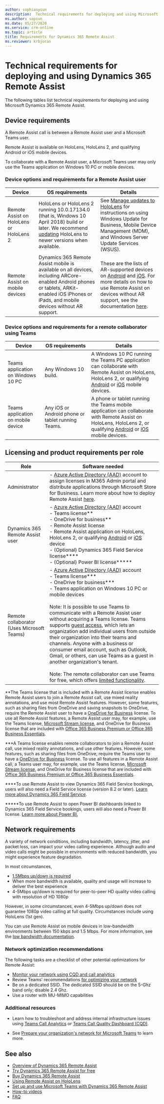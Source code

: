 ```yaml
---
author: sophiasysun
description:  Technical requirements for deploying and using Microsoft Dynamics 365 Remote Assist
ms.author: sopsun
ms.date: 05/27/2020
ms.service: crm-online
ms.topic: article
title: Requirements for Dynamics 365 Remote Assist
ms.reviewer: krbjoran
---
```


# Technical requirements for deploying and using Dynamics 365 Remote Assist

The following tables list technical requirements for deploying and using Microsoft Dynamics 365 Remote Assist.

## Device requirements

A Remote Assist call is between a Remote Assist user and a Microsoft Teams user.

Remote Assist is available on HoloLens, HoloLens 2, and qualifying Android or iOS mobile devices.

To collaborate with a Remote Assist user, a Microsoft Teams user may only use the Teams application on Windows 10 PC or mobile devices.

### Device options and requirements for a Remote Assist user

| Device                                   | OS requirements                                                                                                                                                                                                          | Details                                                                                                                                                                                                                  |
| ---------------------------------------- | ------------------------------------------------------------------------------------------------------------------------------------------------------------------------------------------------------------------------ | ------------------------------------------------------------------------------------------------------------------------------------------------------------------------------------------------------------------------ |
| Remote Assist on HoloLens or HoloLens 2 | HoloLens or HoloLens 2 running 10.0.17134.0 (that is, Windows 10 April 2018) build or later. We recommend [updating](https://docs.microsoft.com/hololens/hololens-updates) HoloLens to newer versions when available. | See [Manage updates to HoloLens](https://docs.microsoft.com/HoloLens/hololens-updates) for instructions on using Windows Update for Business, Mobile Device Management (MDM), and Windows Server Update Services (WSUS). |
| Remote Assist on mobile devices          | Dynamics 365 Remote Assist mobile is available on all devices, including ARCore-enabled Android phones or tablets, ARKit-enabled iOS iPhones or iPads, and mobile devices without AR support.                                                                               | These are the lists of AR-supported devices on [Android](https://developers.google.com/ar/discover/supported-devices) and [iOS](https://developers.google.com/ar/discover/supported-devices#ios). For more details on how to use Remote Assist on devices without AR support, see the documentation [here](mobile-app/using-devices-without-AR.md).                                         |

### Device options and requirements for a remote collaborator using Teams

| Device                             | OS requirements                                             | Details                                                                                                                                                                                                                                                                                 |
| ---------------------------------- | ----------------------------------------------------------- | --------------------------------------------------------------------------------------------------------------------------------------------------------------------------------------------------------------------------------------------------------------------------------------- |
| Teams application on Windows 10 PC | Any Windows 10 build.                                       | A Windows 10 PC running the Teams PC application can collaborate with Remote Assist on HoloLens, HoloLens 2, or qualifying [Android](https://developers.google.com/ar/discover/supported-devices) or [iOS](https://www.apple.com/ios/augmented-reality/) mobile devices.                |
| Teams application on mobile device | Any iOS or Android phone or tablet running  Teams. | A phone or tablet running the Teams mobile application can collaborate with Remote Assist on HoloLens, HoloLens 2, or qualifying [Android](https://developers.google.com/ar/discover/supported-devices) or [iOS](https://www.apple.com/ios/augmented-reality/) mobile devices. |

## Licensing and product requirements per role

| Role                                       | Software needed                                                                                                                                                                             |
| ------------------------------------------ | ------------------------------------------------------------------------------------------------------------------------------------------------------------------------------------------------------------------------------------------------------------------------------------------------------------------------------------------------------------------------------------------------------------------------------------------------------------------------------------------------------------------------------------------------------------------------------------------------------------------------------------------------------------------------------------------------------------------------------------------------------------------------------------------------------------------------------------------------ |
| Administrator                              | - [Azure Active Directory (AAD)](https://docs.microsoft.com/azure/active-directory/fundamentals/active-directory-whatis) account to assign licenses in M365 Admin portal and distribute applications through Microsoft Store for Business. Learn more about how to deploy Remote Assist [here](https:/docs.microsoft.com/dynamics365/mixed-reality/remote-assist/deploy-remote-assist).                                                                                                                                                                                                                                                                                                                                                                                                                                            |
| Dynamics 365 Remote Assist user            | - [Azure Active Directory (AAD)](https://docs.microsoft.com/azure/active-directory/fundamentals/active-directory-whatis) account  </br> - Teams license\*\*  </br> - OneDrive for business\*\* </br> - Remote Assist license  </br> - Remote Assist application on HoloLens, HoloLens 2, or qualifying [Android](https://developers.google.com/ar/discover/supported-devices) or [iOS](https://www.apple.com/ios/augmented-reality/) device  </br> - (Optional) Dynamics 365 Field Service license\*\*\*\*  </br> -  (Optional) Power BI license\*\*\*\*\*                                                                                                                                                                                                                                                                                                                             |
| Remote collaborator (Uses Microsoft Teams) | - [Azure Active Directory (AAD)](https://docs.microsoft.com/azure/active-directory/fundamentals/active-directory-whatis) account  </br> - Teams license\*\*\* </br> - OneDrive for business\*\*\* </br> - Teams application on Windows 10 PC or mobile devices </br></br> Note: It is possible to use Teams to communicate with a Remote Assist user without acquiring a Teams license. Teams supports [guest access](https://docs.microsoft.com/MicrosoftTeams/guest-access), which lets an organization add individual users from outside their organization into their teams and channels. Anyone with a business or consumer email account, such as Outlook, Gmail, or others, can use Teams as a guest in another organization's tenant. </br></br> Note: The remote collaborator can use Teams for free, which offers [limited functionality](https://docs.microsoft.com/microsoftteams/upgrade-freemium#how-does-teams-free-compare-to-the-full-version-of-teams).

\*\*The Teams license that is included with a Remote Assist license enables Remote Assist users to join a Remote Assist call, use mixed reality annotations, and use most Remote Assist features. However, some features, such as sharing files from OneDrive and saving snapshots to OneDrive, require the Remote Assist user to have a [OneDrive for Business](https://products.office.com/en-us/onedrive/onedrive-for-business) license. To use all Remote Assist features, a Remote Assist user may, for example, use the Teams license, [Microsoft Stream license](https://docs.microsoft.com/en-us/microsoftteams/cloud-recording#prerequisites-for-teams-cloud-meeting-recording), and OneDrive for Business license that are included with [Office 365 Business Premium or Office 365 Business Essentials](https://products.office.com/en-us/compare-all-microsoft-office-products?&activetab=tab:primaryr2).

\*\*\*A Teams license enables remote collaborators to join a Remote Assist call, use mixed reality annotations, and use other features. However, some features, such as sharing files from OneDrive, require the Teams user to have a [OneDrive for Business](https://products.office.com/en-us/onedrive/onedrive-for-business) license. To use all features in a Remote Assist call, a Teams user may, for example, use the Teams license, [Microsoft Stream license](https://docs.microsoft.com/en-us/microsoftteams/cloud-recording#prerequisites-for-teams-cloud-meeting-recording), and OneDrive for Business license that are included with [Office 365 Business Premium or Office 365 Business Essentials](https://products.office.com/en-us/compare-all-microsoft-office-products?&activetab=tab:primaryr2).

\*\*\*\*To use Remote Assist to view Dynamics 365 Field Service bookings, users will also need a Field Service license (version 8.2 or later). [Learn more about Dynamics 365 Field Service](https://dynamics.microsoft.com/field-service/overview/).

\*\*\*\*\*To use Remote Assist to open Power BI dashboards linked to Dynamics 365 Field Service bookings, users will also need a Power BI license. [Learn more about Power BI.](https://powerbi.microsoft.com/)

## Network requirements

A variety of network conditions, including bandwidth, latency, jitter, and packet loss, can impact your video calling experience. Although audio and video calls might be possible in environments with reduced bandwidth, you might experience feature degradation.

In most circumstances,

-   [1.5Mbps up/down is required](https://docs.microsoft.com/en-us/MicrosoftTeams/prepare-network#bandwidth-requirements)
-   When more bandwidth is available, quality and usage will increase to deliver the best experience
-   4-5Mbps up/down is required for peer-to-peer HD quality video calling with resolution of HD 1080p

However, in some circumstances, even 4-5Mbps up/down does not guarantee 1080p video calling at full quality. Circumstances include using HoloLens (1st gen).

You can use Remote Assist on mobile devices in low-bandwidth environments between 150 kbps and 1.5 Mbps. For more information, see the [low bandwidth documentation](https://docs.microsoft.com/en-us/dynamics365/mixed-reality/remote-assist/mobile-app/poor-network-connectivity).

### Network optimization recommendations

The following tasks are a checklist of other potential optimizations for Remote Assist:

-   [Monitor your network using CQD and call analytics](https://docs.microsoft.com/en-us/MicrosoftTeams/prepare-network#best-practice-monitor-your-network-using-cqd-and-call-analytics)
-   Review Teams' recommendations [for optimizing your network](https://docs.microsoft.com/en-us/MicrosoftTeams/prepare-network#network-optimization)
-   Be on a dedicated SSID. The dedicated SSID should be on the 5-Ghz band only; disable 2.4 Ghz.
-   Use a router with MU-MIMO capabilities

### Additional resources

- Learn how to troubleshoot and address internal infrastructure issues using [Teams Call Analytics](https://docs.microsoft.com/en-us/MicrosoftTeams/use-call-analytics-to-troubleshoot-poor-call-quality#troubleshoot-call-quality-problems-using-call-analytics) or [Teams Call Quality Dashboard (CQD)](https://docs.microsoft.com/en-us/MicrosoftTeams/quality-of-experience-review-guide).

- See [Prepare your organization's network for Microsoft Teams](https://docs.microsoft.com/en-us/MicrosoftTeams/prepare-network) to learn more.

## See also

- [Overview of Dynamics 365 Remote Assist](ra-overview.md)
- [Try Dynamics 365 Remote Assist for free](try-remote-assist.md)
- [Buy Dynamics 365 Remote Assist](deploy-remote-assist.md)
- [Using Remote Assist on HoloLens](overview-hololens.md)
- [Set up and use Microsoft Teams with Dynamics 365 Remote Assist](teams-pc-all.md)
- [How-to videos](videos.md)
- [FAQ](faq.md)
